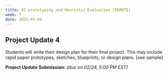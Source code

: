 ```yaml
---
title: AI prototyping and Heuristic Evaluation [REMOTE]
week: 7
date: 2025-03-04
---
```



## Project Update 4
Students will write their design plan for their final project. This may include rapid paper prototypes, sketches, blueprints, or design plans. [see sample]

**Project Update Submission: []()** *(due on 02/24, 5:00 PM EST)*